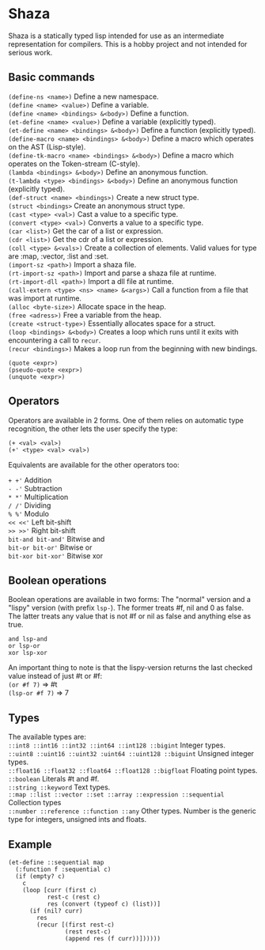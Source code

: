 # Shaza

Shaza is a statically typed lisp intended for use as an intermediate representation for compilers. This is a hobby project and not intended for serious work.

## Basic commands

``(define-ns <name>)`` Define a new namespace.  
``(define <name> <value>)`` Define a variable.  
``(define <name> <bindings> &<body>)`` Define a function.  
``(et-define <name> <value>)`` Define a variable (explicitly typed).  
``(et-define <name> <bindings> &<body>)`` Define a function (explicitly typed).  
``(define-macro <name> <bindings> &<body>)`` Define a macro which operates on the AST (Lisp-style).  
``(define-tk-macro <name> <bindings> &<body>)`` Define a macro which operates on the Token-stream (C-style).  
``(lambda <bindings> &<body>)`` Define an anonymous function.  
``(t-lambda <type> <bindings> &<body>)`` Define an anonymous function (explicitly typed).  
``(def-struct <name> <bindings>)`` Create a new struct type.  
``(struct <bindings>`` Create an anonymous struct type.  
``(cast <type> <val>)`` Cast a value to a specific type.  
``(convert <type> <val>)`` Converts a value to a specific type.  
``(car <list>)`` Get the car of a list or expression.  
``(cdr <list>)`` Get the cdr of a list or expression.  
``(coll <type> &<vals>)`` Create a collection of elements. Valid values for type are :map, :vector, :list and :set.  
``(import-sz <path>)`` Import a shaza file.  
``(rt-import-sz <path>)`` Import and parse a shaza file at runtime.  
``(rt-import-dll <path>)`` Import a dll file at runtime.  
``(call-extern <type> <ns> <name> &<args>)`` Call a function from a file that was import at runtime.  
``(alloc <byte-size>)`` Allocate space in the heap.  
``(free <adress>)`` Free a variable from the heap.  
``(create <struct-type>)`` Essentially allocates space for a struct.  
``(loop <bindings> &<body>)`` Creates a loop which runs until it exits with encountering a call to ``recur``.  
``(recur <bindings>)`` Makes a loop run from the beginning with new bindings.

``(quote <expr>)``  
``(pseudo-quote <expr>)``  
``(unquote <expr>)``  

## Operators

Operators are available in 2 forms. One of them relies on automatic type recognition, the other lets the user specify the type:

``(+ <val> <val>)``  
``(+' <type> <val> <val>)``

Equivalents are available for the other operators too:  

``+ +'`` Addition  
``- -'`` Subtraction  
``* *'`` Multiplication  
``/ /'`` Dividing  
``% %'`` Modulo  
``<< <<'`` Left bit-shift  
``>> >>'`` Right bit-shift  
``bit-and bit-and'`` Bitwise and  
``bit-or bit-or'`` Bitwise or  
``bit-xor bit-xor'`` Bitwise xor  

## Boolean operations

Boolean operations are available in two forms: The "normal" version and a "lispy" version (with prefix ``lsp-``). The former treats #f, nil and 0 as false. The latter treats any value that is not #f or nil as false and anything else as true. 

``and lsp-and``  
``or lsp-or``  
``xor lsp-xor``  

An important thing to note is that the lispy-version returns the last checked value instead of just #t or #f:  
``(or #f 7)`` => #t  
``(lsp-or #f 7)`` => 7  

## Types

The available types are:  
``::int8 ::int16 ::int32 ::int64 ::int128 ::bigint`` Integer types.  
``::uint8 ::uint16 ::uint32 :uint64 ::uint128 ::biguint`` Unsigned integer types.  
``::float16 ::float32 ::float64 ::float128 ::bigfloat`` Floating point types.  
``::boolean`` Literals #t and #f.  
``::string ::keyword`` Text types.  
``::map ::list ::vector ::set ::array ::expression ::sequential`` Collection types  
``::number ::reference ::function ::any``  Other types. Number is the generic type for integers, unsigned ints and floats.  

## Example

```
(et-define ::sequential map
  (:function f :sequential c)
  (if (empty? c)
    c
    (loop [curr (first c)
           rest-c (rest c)
           res (convert (typeof c) (list))]
      (if (nil? curr)
        res
        (recur [(first rest-c)
                (rest rest-c)
                (append res (f curr))])))))
```

